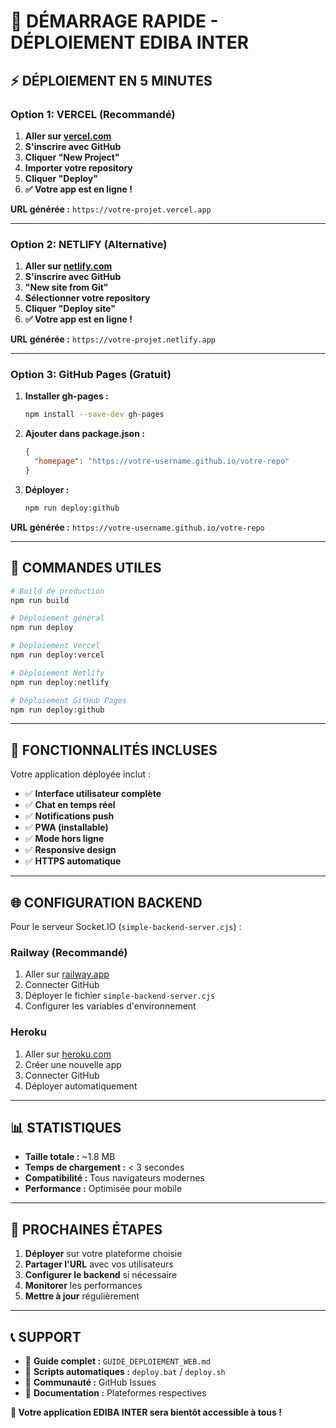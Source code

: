# 🚀 **DÉMARRAGE RAPIDE - DÉPLOIEMENT EDIBA INTER**

## ⚡ **DÉPLOIEMENT EN 5 MINUTES**

### **Option 1: VERCEL (Recommandé)**

1. **Aller sur [vercel.com](https://vercel.com)**
2. **S'inscrire avec GitHub**
3. **Cliquer "New Project"**
4. **Importer votre repository**
5. **Cliquer "Deploy"**
6. **✅ Votre app est en ligne !**

**URL générée :** `https://votre-projet.vercel.app`

---

### **Option 2: NETLIFY (Alternative)**

1. **Aller sur [netlify.com](https://netlify.com)**
2. **S'inscrire avec GitHub**
3. **"New site from Git"**
4. **Sélectionner votre repository**
5. **Cliquer "Deploy site"**
6. **✅ Votre app est en ligne !**

**URL générée :** `https://votre-projet.netlify.app`

---

### **Option 3: GitHub Pages (Gratuit)**

1. **Installer gh-pages :**
   ```bash
   npm install --save-dev gh-pages
   ```

2. **Ajouter dans package.json :**
   ```json
   {
     "homepage": "https://votre-username.github.io/votre-repo"
   }
   ```

3. **Déployer :**
   ```bash
   npm run deploy:github
   ```

**URL générée :** `https://votre-username.github.io/votre-repo`

---

## 🔧 **COMMANDES UTILES**

```bash
# Build de production
npm run build

# Déploiement général
npm run deploy

# Déploiement Vercel
npm run deploy:vercel

# Déploiement Netlify
npm run deploy:netlify

# Déploiement GitHub Pages
npm run deploy:github
```

---

## 📱 **FONCTIONNALITÉS INCLUSES**

Votre application déployée inclut :

- ✅ **Interface utilisateur complète**
- ✅ **Chat en temps réel**
- ✅ **Notifications push**
- ✅ **PWA (installable)**
- ✅ **Mode hors ligne**
- ✅ **Responsive design**
- ✅ **HTTPS automatique**

---

## 🌐 **CONFIGURATION BACKEND**

Pour le serveur Socket.IO (`simple-backend-server.cjs`) :

### **Railway (Recommandé)**
1. Aller sur [railway.app](https://railway.app)
2. Connecter GitHub
3. Déployer le fichier `simple-backend-server.cjs`
4. Configurer les variables d'environnement

### **Heroku**
1. Aller sur [heroku.com](https://heroku.com)
2. Créer une nouvelle app
3. Connecter GitHub
4. Déployer automatiquement

---

## 📊 **STATISTIQUES**

- **Taille totale :** ~1.8 MB
- **Temps de chargement :** < 3 secondes
- **Compatibilité :** Tous navigateurs modernes
- **Performance :** Optimisée pour mobile

---

## 🎯 **PROCHAINES ÉTAPES**

1. **Déployer** sur votre plateforme choisie
2. **Partager l'URL** avec vos utilisateurs
3. **Configurer le backend** si nécessaire
4. **Monitorer** les performances
5. **Mettre à jour** régulièrement

---

## 📞 **SUPPORT**

- 📖 **Guide complet :** `GUIDE_DEPLOIEMENT_WEB.md`
- 🔧 **Scripts automatiques :** `deploy.bat` / `deploy.sh`
- 💬 **Communauté :** GitHub Issues
- 📧 **Documentation :** Plateformes respectives

**🚀 Votre application EDIBA INTER sera bientôt accessible à tous !**
